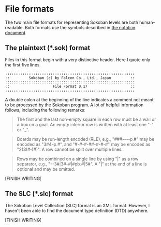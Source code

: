 # File formats

The two main file formats for representing Sokoban levels are both 
human-readable. Both formats use the symbols described in [the notation 
document](Notation.md).

## The plaintext (*.sok) format

Files in this format begin with a very distinctive header. Here I quote only the 
first five lines.

```
::::::::::::::::::::::::::::::::::::::::::::::::::::::::::::
::         Sokoban (c) by Falcon Co., Ltd., Japan         ::
::::::::::::::::::::::::::::::::::::::::::::::::::::::::::::
::                    File Format 0.17                    ::
::::::::::::::::::::::::::::::::::::::::::::::::::::::::::::
```

A double colon at the beginning of the line indicates a comment not meant to be 
processed by the Sokoban program. A lot of helpful information follows, 
including the following remarks:

> The first and the last non-empty square in each row must be a wall or a box on 
a goal. An empty interior row is written with at least one "-" or "_".

> Boards may be run-length encoded (RLE), e.g., "###----p.#" may be encoded as 
"3#4-p.#", and "#-#-#-##-#-#-#" may be encoded as "2(3(#-)#)". A row cannot be 
split over multiple lines.

> Rows may be combined on a single line by using "|" as a row separator, e.g., 
"--3#|3#-#|#pb.#|5#". A "|" at the end of a line is optional and may be omitted.

[FINISH WRITING]

## The SLC (*.slc) format

The Sokoban Level Collection (SLC) format is an XML format. However, I haven't 
been able to find the document type definition (DTD) anywhere.

[FINISH WRITING]
